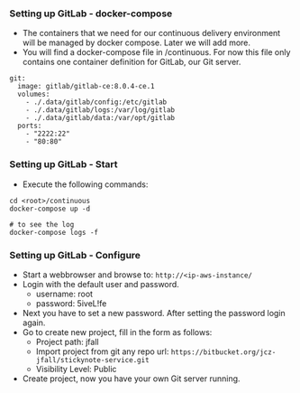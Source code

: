 ### Setting up GitLab - docker-compose
- The containers that we need for our continuous delivery environment will be managed by docker compose. Later we will add more.
- You will find a docker-compose file in <root>/continuous. For now this file only contains one container definition for GitLab, our Git server.

```
git:
  image: gitlab/gitlab-ce:8.0.4-ce.1
  volumes:
    - ./.data/gitlab/config:/etc/gitlab
    - ./.data/gitlab/logs:/var/log/gitlab
    - ./.data/gitlab/data:/var/opt/gitlab
  ports:
    - "2222:22"
    - "80:80"
```

### Setting up GitLab - Start
- Execute the following commands:

```
cd <root>/continuous
docker-compose up -d

# to see the log
docker-compose logs -f
```


### Setting up GitLab - Configure
- Start a webbrowser and browse to: `http://<ip-aws-instance/`
- Login with the default user and password.
  - username: root
  - password: 5iveL!fe
- Next you have to set a new password. After setting the password login again.
- Go to create new project, fill in the form as follows:
  - Project path: jfall
  - Import project from git any repo url: `https://bitbucket.org/jcz-jfall/stickynote-service.git`
  - Visibility Level: Public
- Create project, now you have your own Git server running.
